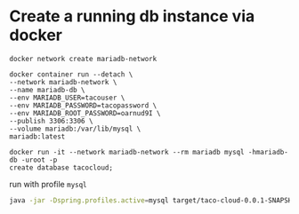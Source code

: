 # Create a running db instance via docker

```docker
docker network create mariadb-network
```

```docker
docker container run --detach \
--network mariadb-network \
--name mariadb-db \
--env MARIADB_USER=tacouser \
--env MARIADB_PASSWORD=tacopassword \
--env MARIADB_ROOT_PASSWORD=oarnud9I \
--publish 3306:3306 \
--volume mariadb:/var/lib/mysql \
mariadb:latest
```

```docker
docker run -it --network mariadb-network --rm mariadb mysql -hmariadb-db -uroot -p
create database tacocloud;
```

run with profile `mysql`

```bash
java -jar -Dspring.profiles.active=mysql target/taco-cloud-0.0.1-SNAPSHOT.jar
```
